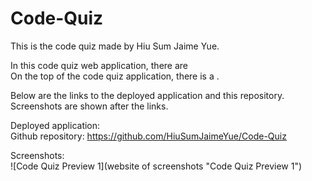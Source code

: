 # Code-Quiz
This is the code quiz made by Hiu Sum Jaime Yue.    

In this code quiz web application, there are  
On the top of the code quiz application, there is a .               

Below are the links to the deployed application and this repository. Screenshots are shown after the links.

Deployed application:        
Github repository: https://github.com/HiuSumJaimeYue/Code-Quiz          

Screenshots:     
![Code Quiz Preview 1](website of screenshots "Code Quiz Preview 1")           